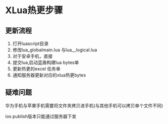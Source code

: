 # XLua热更步骤

## 更新流程

1. 打开luascript目录
2. 修改lua_globalmain.lua 与lua_\_logical.lua
3. 对于安卓手机，直接
4. 提交lua,启动蓝盾构建lua bytes单
5. 更新热更的excel 任务单
6.  通知服务器更新对应的xlua热更bytes

## 疑难问题

华为手机与苹果手机需要将文件夹拷贝进手机\(与其他手机可以拷贝单个文件不同\)

ios publish版本只能通过服务器下发



